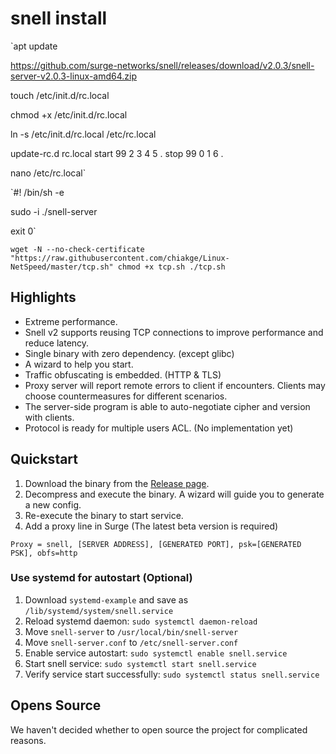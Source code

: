 # snell install

`apt update

https://github.com/surge-networks/snell/releases/download/v2.0.3/snell-server-v2.0.3-linux-amd64.zip

touch /etc/init.d/rc.local

chmod +x /etc/init.d/rc.local

ln -s /etc/init.d/rc.local  /etc/rc.local

update-rc.d rc.local start 99 2 3 4 5 . stop 99 0 1 6 .

nano /etc/rc.local`

`#! /bin/sh -e

sudo -i ./snell-server

exit 0`

`wget -N --no-check-certificate "https://raw.githubusercontent.com/chiakge/Linux-NetSpeed/master/tcp.sh"
chmod +x tcp.sh
./tcp.sh`



## Highlights

* Extreme performance.
* Snell v2 supports reusing TCP connections to improve performance and reduce latency.
* Single binary with zero dependency. (except glibc)
* A wizard to help you start.
* Traffic obfuscating is embedded. (HTTP & TLS)
* Proxy server will report remote errors to client if encounters. Clients may choose countermeasures for different scenarios.
* The server-side program is able to auto-negotiate cipher and version with clients.
* Protocol is ready for multiple users ACL. (No implementation yet)

## Quickstart

1. Download the binary from the [Release page](https://github.com/surge-networks/snell/releases/latest).
2. Decompress and execute the binary. A wizard will guide you to generate a new config.
3. Re-execute the binary to start service.
4. Add a proxy line in Surge  (The latest beta version is required)

`Proxy = snell, [SERVER ADDRESS], [GENERATED PORT], psk=[GENERATED PSK], obfs=http`

### Use systemd for autostart (Optional)

1. Download `systemd-example` and save as `/lib/systemd/system/snell.service`
2. Reload systemd daemon: `sudo systemctl daemon-reload`
3. Move `snell-server` to `/usr/local/bin/snell-server`
4. Move `snell-server.conf` to `/etc/snell-server.conf`
5. Enable service autostart: `sudo systemctl enable snell.service`
6. Start snell service: `sudo systemctl start snell.service`
7. Verify service start successfully: `sudo systemctl status snell.service`

## Opens Source

We haven't decided whether to open source the project for complicated reasons.
